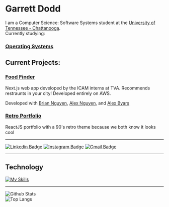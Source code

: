 # Garrett Dodd  

I am a Computer Science: Software Systems student at the [University of Tennessee - Chattanooga](https://www.utc.edu).  
Currently studying:  

### [Operating Systems](https://github.com/gdodd1/CPSC-2800)  

## Current Projects:

### [Food Finder](https://github.com/gdodd1/FoodFinder)  
Next.js web app developed by the ICAM interns at TVA. Recommends restraunts in your city! Developed entirely on AWS.  
  
Developed with [Brian Nguyen](https://github.com/the-brain711), [Alex Nguyen](https://github.com/bolophil), and [Alex Byars](https://github.com/Byars98)  
  
### [Retro Portfolio](https://github.com/gdodd1/retro-portfolio)  
ReactJS portfolio with a 90's retro theme because we both know it looks cool
  
***
[![Linkedin Badge](https://img.shields.io/badge/-garrettdodd1-blue?style=flat-square&logo=Linkedin&logoColor=white&link=https://www.linkedin.com/in/garrett-dodd/)](https://www.linkedin.com/in/garrett-dodd/)
[![Instagram Badge](https://img.shields.io/badge/-garrettdodd1-purple?style=flat-square&logo=instagram&logoColor=white&link=https://instagram.com/garrettdodd1/)](https://instagram.com/garrettdodd1)
[![Gmail Badge](https://img.shields.io/badge/-garrettdodd03@gmail.com-c14438?style=flat-square&logo=Gmail&logoColor=white&link=mailto:garrettdodd03@gmail.com)](mailto:garrettdodd03@gmail.com)
***

## Technology

[![My Skills](https://skillicons.dev/icons?i=js,html,css,react,nodejs,cpp,java,php,py,powershell,mysql,git,github,aws,vscode,linux,nginx,&perline=9&theme=dark)](https://skillicons.dev)  
***
![Github Stats](https://github-readme-stats.vercel.app/api?username=gdodd1&count_private=true&show_icons=true&include_all_commits=true)  
![Top Langs](https://github-readme-stats.vercel.app/api/top-langs/?username=gdodd1&hide=TeX&layout=compact)
